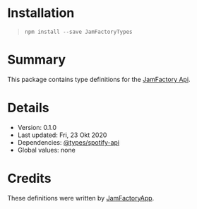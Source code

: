 # Installation
> `npm install --save JamFactoryTypes`

# Summary
This package contains type definitions for the [JamFactory Api](https://github.com/JamFactoryApp/jamfactory-backend).

# Details

 * Version: 0.1.0
 * Last updated: Fri, 23 Okt 2020
 * Dependencies: [@types/spotify-api](https://npmjs.com/package/@types/spotify-api)
 * Global values: none

# Credits
These definitions were written by [JamFactoryApp](https://github.com/JamFactoryApp).